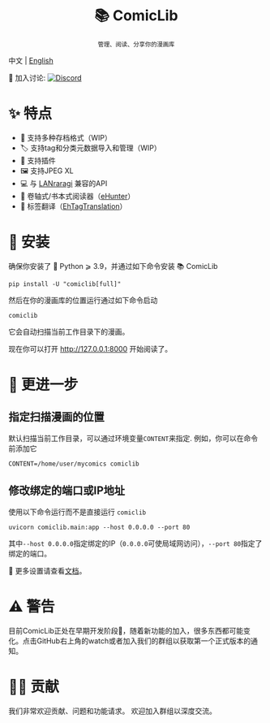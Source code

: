 <h1 align="center">📚 ComicLib</h1>
<p align="center"><sup>管理、阅读、分享你的漫画库</sup></p>

中文 | [English](https://github.com/comiclib/comiclib/blob/master/README.md)

💬 加入讨论: [![Discord](https://img.shields.io/discord/1100655762411372604?logo=discord&style=flat-square)](https://discord.gg/UmjCbgGUFW)

# ✨ 特点
- 📁 支持多种存档格式（WIP）
- 🏷️ 支持tag和分类元数据导入和管理（WIP）
- 🔌 支持插件
- 🖼️ 支持JPEG XL
- 💻 与 [LANraragi](https://github.com/Difegue/LANraragi) 兼容的API
- 📜 卷轴式/书本式阅读器（[eHunter](https://github.com/hanFengSan/eHunter)）
- 🔁 标签翻译（[EhTagTranslation](https://github.com/EhTagTranslation/Database)）

# 🚀 安装
确保你安装了 🐍 Python ⩾ 3.9，并通过如下命令安装 📚 ComicLib
```
pip install -U "comiclib[full]"
```
然后在你的漫画库的位置运行通过如下命令启动
```
comiclib
```
它会自动扫描当前工作目录下的漫画。

现在你可以打开 http://127.0.0.1:8000 开始阅读了。

# 🍰 更进一步

## 指定扫描漫画的位置
默认扫描当前工作目录，可以通过环境变量`CONTENT`来指定.
例如，你可以在命令前添加它
```
CONTENT=/home/user/mycomics comiclib
```

## 修改绑定的端口或IP地址
使用以下命令运行而不是直接运行 `comiclib`
```
uvicorn comiclib.main:app --host 0.0.0.0 --port 80
```
其中`--host 0.0.0.0`指定绑定的IP（`0.0.0.0`可使局域网访问），`--port 80`指定了绑定的端口。

📄 更多设置请查看[文档](https://ComicLib.github.io/comiclib/zh/)。

# ⚠️ 警告

目前ComicLib正处在早期开发阶段🚧，随着新功能的加入，很多东西都可能变化。点击GitHub右上角的watch或者加入我们的群组以获取第一个正式版本的通知。

# 👩‍💻 贡献
我们非常欢迎贡献、问题和功能请求。
欢迎加入群组以深度交流。
